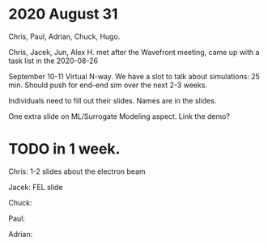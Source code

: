 # 2020 August 31


Chris, Paul, Adrian, Chuck, Hugo. 


Chris, Jacek, Jun, Alex H. met after the Wavefront meeting, came up with a task list in the 2020-08-26 


September 10-11 Virtual N-way. 
We have a slot to talk about simulations: 25 min. Should push for end-end sim over the next 2-3 weeks. 

Individuals need to fill out their slides. Names are in the slides.

One extra slide on ML/Surrogate Modeling aspect. Link the demo?




# TODO in 1 week. 

Chris: 1-2 slides about the electron beam

Jacek: FEL slide

Chuck: 

Paul: 

Adrian: 



